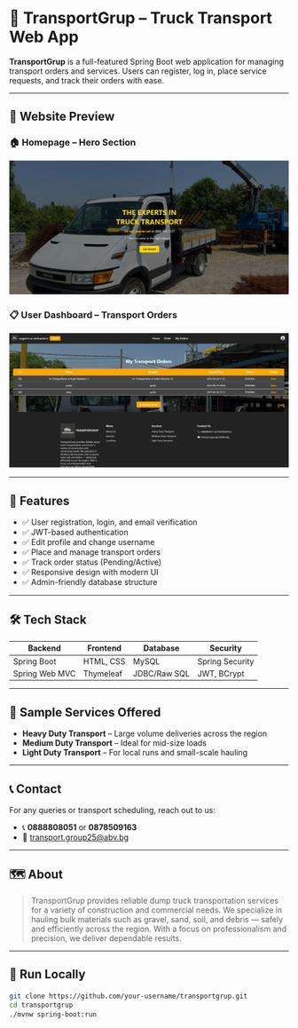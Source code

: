 # 🚚 TransportGrup – Truck Transport Web App

**TransportGrup** is a full-featured Spring Boot web application for managing transport orders and services. Users can register, log in, place service requests, and track their orders with ease.

---

## 🌟 Website Preview

### 🏠 Homepage – Hero Section

![Homepage Preview](src/main/resources/static/images/previewImages/guest_page.png)

### 📋 User Dashboard – Transport Orders

![Orders Preview](src/main/resources/static/images/previewImages/logged_in_page.png)

---

## 🔧 Features

- ✅ User registration, login, and email verification
- ✅ JWT-based authentication
- ✅ Edit profile and change username
- ✅ Place and manage transport orders
- ✅ Track order status (Pending/Active)
- ✅ Responsive design with modern UI
- ✅ Admin-friendly database structure

---

## 🛠 Tech Stack

| Backend         | Frontend        | Database      | Security      |
|----------------|-----------------|---------------|---------------|
| Spring Boot     | HTML, CSS       | MySQL         | Spring Security |
| Spring Web MVC  | Thymeleaf       | JDBC/Raw SQL  | JWT, BCrypt    |

---

## 🧾 Sample Services Offered

- **Heavy Duty Transport** – Large volume deliveries across the region
- **Medium Duty Transport** – Ideal for mid-size loads
- **Light Duty Transport** – For local runs and small-scale hauling

---

## 📞 Contact

For any queries or transport scheduling, reach out to us:

- 📞 **0888808051** or **0878509163**
- 📧 [transport.group25@abv.bg](mailto:transport.group25@abv.bg)

---

## 🗺️ About

> TransportGrup provides reliable dump truck transportation services for a variety of construction and commercial needs. We specialize in hauling bulk materials such as gravel, sand, soil, and debris — safely and efficiently across the region. With a focus on professionalism and precision, we deliver dependable results.

---

## 🚀 Run Locally

```bash
git clone https://github.com/your-username/transportgrup.git
cd transportgrup
./mvnw spring-boot:run
